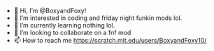 - 👋 Hi, I’m @BoxyandFoxy!
- 👀 I’m interested in coding and friday night funkin mods lol.
- 🌱 I’m currently learning nothing lol.
- 💞️ I’m looking to collaborate on a fnf mod
- 📫 How to reach me https://scratch.mit.edu/users/BoxyandFoxy10/

<!---
BoxyandFoxy/BoxyandFoxy is a ✨ special ✨ repository because its `README.md` (this file) appears on your GitHub profile.
You can click the Preview link to take a look at your changes.
--->
